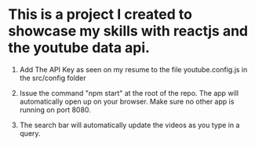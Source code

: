 # This is a project I created to showcase my skills with reactjs and the youtube data api.

1. Add The API Key as seen on my resume to the file youtube.config.js in the 
src/config folder

2. Issue the command "npm start" at the root of the repo. The app
will automatically open up on your browser. Make sure no other app is 
running on port 8080.

3. The search bar will automatically update the videos as you type
in a query. 